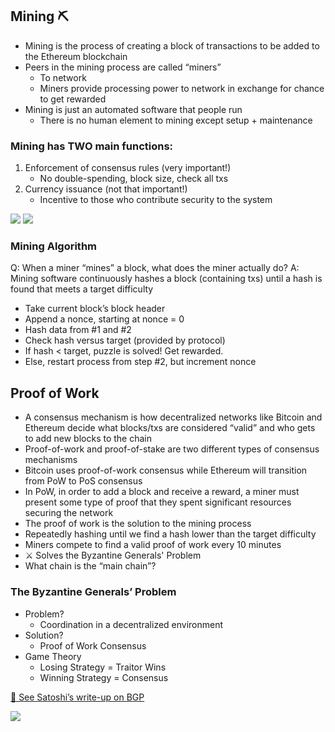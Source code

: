 ## Mining ⛏

- Mining is the process of creating a block of transactions to be added to the Ethereum blockchain
- Peers in the mining process are called “miners”
  - To network
  - Miners provide processing power to network in exchange for chance to get rewarded
- Mining is just an automated software that people run
  - There is no human element to mining except setup + maintenance

### Mining has TWO main functions:

1. Enforcement of consensus rules (very important!)
   - No double-spending, block size, check all txs
2. Currency issuance (not that important!)
   - Incentive to those who contribute security to the system

<img src="../assets/mining.png">
<img src="../assets/mininig.png">

### Mining Algorithm

Q: When a miner “mines” a block, what does the miner actually do?
A: Mining software continuously hashes a block (containing txs) until a hash is found that meets a target difficulty

- Take current block’s block header
- Append a nonce, starting at nonce = 0
- Hash data from #1 and #2
- Check hash versus target (provided by protocol)
- If hash < target, puzzle is solved! Get rewarded.
- Else, restart process from step #2, but increment nonce

## Proof of Work

- A consensus mechanism is how decentralized networks like Bitcoin and Ethereum decide what blocks/txs are considered “valid” and who gets to add new blocks to the chain
- Proof-of-work and proof-of-stake are two different types of consensus mechanisms
- Bitcoin uses proof-of-work consensus while Ethereum will transition from PoW to PoS consensus
- In PoW, in order to add a block and receive a reward, a miner must present some type of proof that they spent significant resources securing the network
- The proof of work is the solution to the mining process
- Repeatedly hashing until we find a hash lower than the target difficulty
- Miners compete to find a valid proof of work every 10 minutes
- ⚔️ Solves the Byzantine Generals' Problem
- What chain is the “main chain”?

### The Byzantine Generals’ Problem

- Problem?
  - Coordination in a decentralized environment
- Solution?
  - Proof of Work Consensus
- Game Theory
  - Losing Strategy = Traitor Wins
  - Winning Strategy = Consensus

[📖 See Satoshi’s write-up on BGP](https://www.mail-archive.com/cryptography@metzdowd.com/msg09997.html)

<img src="../assets/proof-of-work.png">
